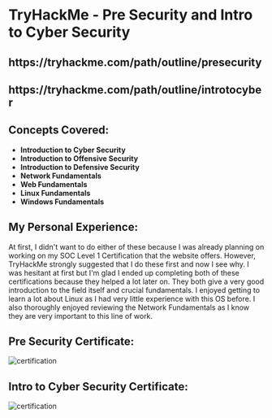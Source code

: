 <h1>TryHackMe - Pre Security and Intro to Cyber Security</h1>

<h2>https://tryhackme.com/path/outline/presecurity</h2>
<h2>https://tryhackme.com/path/outline/introtocyber</h2>

<h2>Concepts Covered:</h2>

- <b>Introduction to Cyber Security</b>
- <b>Introduction to Offensive Security</b>
- <b>Introduction to Defensive Security</b>
- <b>Network Fundamentals</b>
- <b>Web Fundamentals</b>
- <b>Linux Fundamentals</b>
- <b>Windows Fundamentals</b>

<h2>My Personal Experience:</h2>
At first, I didn't want to do either of these because I was already planning on working on my SOC Level 1 Certification that the website offers. However, TryHackMe strongly suggested that I do these first and now I see why. I was hesitant at first but I'm glad I ended up completing both of these certifications because they helped a lot later on. They both give a very good introduction to the field itself and crucial fundamentals. I enjoyed getting to learn a lot about Linux as I had very little experience with this OS before. I also thoroughly enjoyed reviewing the Network Fundamentals as I know they are very important to this line of work.

<h2>Pre Security Certificate:</h2>
<img src="https://i.imgur.com/9cMyeuS.png" alt="certification"/>

<h2>Intro to Cyber Security Certificate:</h2>
<img src="https://i.imgur.com/NmUZS0b.png" alt="certification"/>
